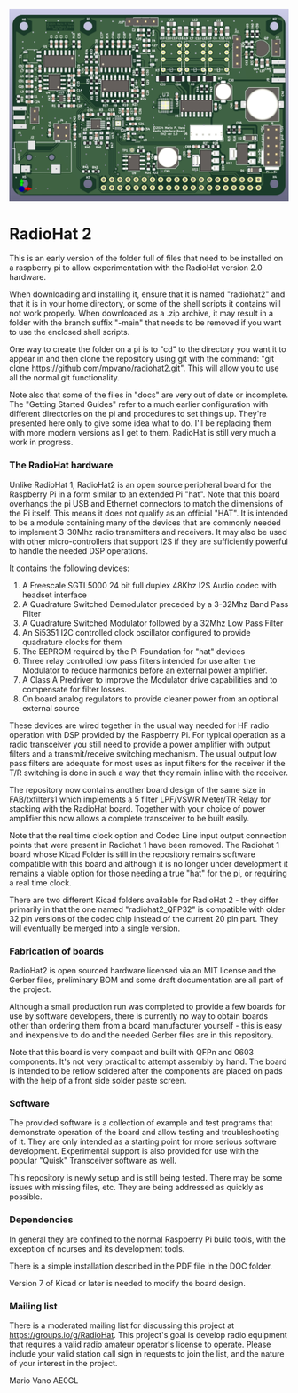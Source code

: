 ![3dView](radiohead2.jpg?raw=true "Title")
# RadioHat 2

This is an early version of the folder full of files that need to be installed on a raspberry pi to allow experimentation with the RadioHat version 2.0 hardware.

When downloading and installing it, ensure that it is named "radiohat2" and that it is in your home directory, or some of the shell scripts it contains will not work properly. When downloaded as a .zip archive, it may result in a folder with the branch suffix "-main" that needs to be removed if you want to use the enclosed shell scripts.

One way to create the folder on a pi is to "cd" to the directory you want it to appear in and then clone the repository using git with the command: "git clone https://github.com/mpvano/radiohat2.git". This will allow you to use all the normal git functionality.

Note also that some of the files in "docs" are very out of date or incomplete. The "Getting Started Guides" refer to a much earlier configuration with different directories on the pi and procedures to set things up. They're presented here only to give some idea what to do. I'll be replacing them with more modern versions as I get to them. RadioHat is still very much a work in progress.

### The RadioHat hardware

Unlike RadioHat 1, RadioHat2 is an open source peripheral board for the Raspberry Pi in a form similar to an extended Pi "hat". Note that this board overhangs the pi USB and Ethernet connectors to match the dimensions of the Pi itself. This means it does not qualify as an official "HAT". It is intended to be a module containing many of the devices that are commonly needed to implement 3-30Mhz radio transmitters and receivers. It may also be used with other micro-controllers that support I2S if they are sufficiently powerful to handle the needed DSP operations.

It contains the following devices:<ol>
	<li>A Freescale SGTL5000 24 bit full duplex 48Khz I2S Audio codec with headset interface</li>
	<li>A Quadrature Switched Demodulator preceded by a 3-32Mhz Band Pass Filter</li>
	<li>A Quadrature Switched Modulator followed by a 32Mhz Low Pass Filter</li>
	<li>An Si5351 I2C controlled clock oscillator configured to provide quadrature clocks for them</li>
	<li>The EEPROM required by the Pi Foundation for "hat" devices</li>
	<li>Three relay controlled low pass filters intended for use after the Modulator to reduce harmonics before an external power amplifier.</li>
 	<li>A Class A Predriver to improve the Modulator drive capabilities and to compensate for filter losses.</li>
	<li>On board analog regulators to provide cleaner power from an optional external source</li>
</ol>

These devices are wired together in the usual way needed for HF radio operation with DSP provided by the Raspberry Pi. For typical operation as a radio transceiver you still need to provide a power amplifier with output filters and a transmit/receive switching mechanism. The usual output low pass filters are adequate for most uses as input filters for the receiver if the T/R switching is done in such a way that they remain inline with the receiver.

The repository now contains another board design of the same size in FAB/txfilters1 which implements a 5 filter LPF/VSWR Meter/TR Relay for stacking with the RadioHat board. Together with your choice of power amplifier this now allows a complete transceiver to be built easily.

Note that the real time clock option and Codec Line input output connection points that were present in Radiohat 1 have been removed. The Radiohat 1 board whose Kicad Folder is still in the repository remains software compatible with this board and although it is no longer under development it remains a viable option for those needing a true "hat" for the pi, or requiring a real time clock. 

There are two different Kicad folders available for RadioHat 2 - they differ primarily in that the one named "radiohat2_QFP32" is compatible with older 32 pin versions of the codec chip instead of the current 20 pin part. They will eventually be merged into a single version.

### Fabrication of boards
RadioHat2 is open sourced hardware licensed via an MIT license and the Gerber files, preliminary BOM and some draft documentation are all part of the project. 

Although a small production run was completed to provide a few boards for use by software developers, there is currently no way to obtain boards other than ordering them from a board manufacturer yourself - this is easy and inexpensive to do and the needed Gerber files are in this repository.

Note that this board is very compact and built with QFPn and 0603 components. It's not very practical to attempt assembly by hand. The board is intended to be reflow soldered after the components are placed on pads with the help of a front side solder paste screen.

### Software
The provided software is a collection of example and test programs that demonstrate operation of the board and allow testing and troubleshooting of it. They are only intended as a starting point for more serious software development. Experimental support is also provided for use with the popular "Quisk" Transceiver software as well.

This repository is newly setup and is still being tested. There may be some issues with missing files, etc. They are being addressed as quickly as possible.

### Dependencies
In general they are confined to the normal Raspberry Pi build tools, with the exception of ncurses and its development tools.

There is a simple installation described in the PDF file in the DOC folder.

Version 7 of Kicad or later is needed to modify the board design.

### Mailing list

There is a moderated mailing list for discussing this project at https://groups.io/g/RadioHat. This project's goal is develop radio equipment that requires a valid radio amateur operator's license to operate. Please include your valid station call sign in requests to join the list, and the nature of your interest in the project.

Mario Vano
AE0GL
